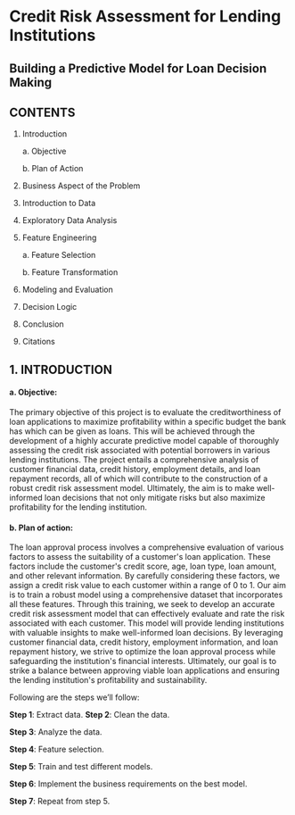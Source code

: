 # Credit Risk Assessment for Lending Institutions
## Building a Predictive Model for Loan Decision Making

## CONTENTS

1. Introduction

   a. Objective
   
   b. Plan of Action
3. Business Aspect of the Problem
4. Introduction to Data
5. Exploratory Data Analysis
6. Feature Engineering

   a. Feature Selection
   
   b. Feature Transformation
7. Modeling and Evaluation
8. Decision Logic
9. Conclusion
10. Citations

## 1. INTRODUCTION
#### a. Objective:
The primary objective of this project is to evaluate the creditworthiness of loan applications to maximize profitability within a specific budget the bank has which can be given as loans. This will be achieved through the development of a highly accurate predictive model capable of thoroughly assessing the credit risk associated with potential borrowers in various lending institutions. The project entails a comprehensive analysis of customer financial data, credit history, employment details, and loan repayment records, all of which will contribute to the construction of a robust credit risk assessment model. Ultimately, the aim is to make well-informed loan decisions that not only mitigate risks but also maximize profitability for the lending institution.

#### b. Plan of action:
The loan approval process involves a comprehensive evaluation of various factors to assess the suitability of a customer's loan application. These factors include the customer's credit score, age, loan type, loan amount, and other relevant information. By carefully considering these factors, we assign a credit risk value to each customer within a range of 0 to 1. Our aim is to train a robust model using a comprehensive dataset that incorporates all these features. Through this training, we seek to develop an accurate credit risk assessment model that can effectively evaluate and rate the risk associated with each customer. This model will provide lending institutions with valuable insights to make well-informed loan decisions. By leveraging customer financial data, credit history, employment information, and loan repayment history, we strive to optimize the loan approval process while safeguarding the institution's financial interests. Ultimately, our goal is to strike a balance between approving viable loan applications and ensuring the lending institution's profitability and sustainability.

Following are the steps we’ll follow:

**Step 1**: Extract data.
**Step 2**: Clean the data.

**Step 3**: Analyze the data.

**Step 4**: Feature selection.

**Step 5**: Train and test different models.

**Step 6**: Implement the business requirements on the best model. 

**Step 7**: Repeat from step 5.
